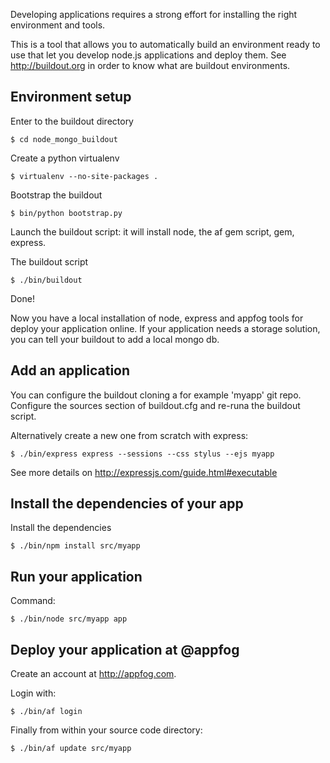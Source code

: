 Developing applications requires a strong effort for installing the right environment and tools.

This is a tool that allows you to automatically build an environment ready to use that let you develop node.js applications and deploy them.
See http://buildout.org in order to know what are buildout environments.

Environment setup
-----------------

Enter to the buildout directory

    $ cd node_mongo_buildout

Create a python virtualenv

    $ virtualenv --no-site-packages .

Bootstrap the buildout

    $ bin/python bootstrap.py

Launch the buildout script: it will install node, the af gem script, gem, express.

The buildout script 

    $ ./bin/buildout

Done!

Now you have a local installation of node, express and appfog tools for deploy your application online.
If your application needs a storage solution, you can tell your buildout to add a local mongo db.

Add an application
------------------

You can configure the buildout cloning a for example 'myapp' git repo. Configure the sources section of buildout.cfg
and re-runa the buildout script.

Alternatively create a new one from scratch with express:

    $ ./bin/express express --sessions --css stylus --ejs myapp

See more details on http://expressjs.com/guide.html#executable


Install the dependencies of your app
------------------------------------

Install the dependencies

    $ ./bin/npm install src/myapp


Run your application
--------------------

Command:

    $ ./bin/node src/myapp app


Deploy your application at @appfog
----------------------------------

Create an account at http://appfog.com.

Login with:

    $ ./bin/af login

Finally from within your source code directory:

    $ ./bin/af update src/myapp
